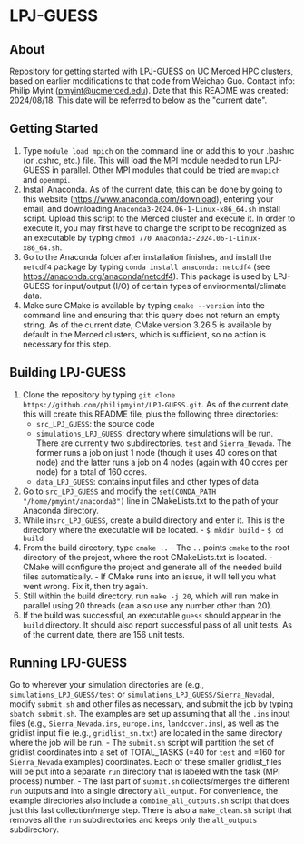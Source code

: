 # LPJ-GUESS
## About

Repository for getting started with LPJ-GUESS on UC Merced HPC clusters, based on earlier modifications to that code from Weichao Guo. Contact info: Philip Myint (pmyint@ucmerced.edu). Date that this README was created: 2024/08/18. This date will be referred to below as the "current date".

## Getting Started

1. Type `module load mpich` on the command line or add this to your .bashrc (or .cshrc, etc.) file. This will load the MPI module needed to run LPJ-GUESS in parallel. Other MPI modules that could be tried are `mvapich` and `openmpi`.
2. Install Anaconda. As of the current date, this can be done by going to this website (https://www.anaconda.com/download), entering your email, and downloading `Anaconda3-2024.06-1-Linux-x86_64.sh` install script. Upload this script to the Merced cluster and execute it. In order to execute it, you may first have to change the script to be recognized as an executable by typing `chmod 770 Anaconda3-2024.06-1-Linux-x86_64.sh`.
3. Go to the Anaconda folder after installation finishes, and install the `netcdf4` package by typing `conda install anaconda::netcdf4` (see https://anaconda.org/anaconda/netcdf4). This package is used by LPJ-GUESS for input/output (I/O) of certain types of environmental/climate data.
4. Make sure CMake is available by typing `cmake --version` into the command line and ensuring that this query does not return an empty string. As of the current date, CMake version 3.26.5 is available by default in the Merced clusters, which is sufficient, so no action is necessary for this step.

## Building LPJ-GUESS

1. Clone the repository by typing `git clone https://github.com/philipmyint/LPJ-GUESS.git`. As of the current date, this will create this README file, plus the following three directories:
	- `src_LPJ_GUESS`: the source code
	- `simulations_LPJ_GUESS`: directory where simulations will be run. There are currently two subdirectories, `test` and `Sierra_Nevada`. The former runs a job on just 1 node 	      (though it uses 40 cores on that node) and the latter runs a job on 4 nodes (again with 40 cores per node) for a total of 160 cores.
	- `data_LPJ_GUESS`: contains input files and other types of data 
2. Go to `src_LPJ_GUESS` and modify the `set(CONDA_PATH "/home/pmyint/anaconda3")` line in CMakeLists.txt to the path of your Anaconda directory.
3. While in`src_LPJ_GUESS`, create a build directory and enter it. This is the directory where the executable will be located.
    	- `$ mkdir build`
    	- `$ cd build`
4. From the build directory, type `cmake ..`
    	- The `..` points `cmake` to the root directory of the project, where the root CMakeLists.txt is located.
    	- CMake will configure the project and generate all of the needed build files automatically.
    	- If CMake runs into an issue, it will tell you what went wrong. Fix it, then try again.
5. Still within the build directory, run `make -j 20`, which will run make in parallel using 20 threads (can also use any number other than 20).
6. If the build was successful, an executable `guess` should appear in the `build` directory. It should also report successful pass of all unit tests. As of the current date, there are 156 unit tests.

## Running LPJ-GUESS

Go to wherever your simulation directories are (e.g., `simulations_LPJ_GUESS/test` or `simulations_LPJ_GUESS/Sierra_Nevada`), modify `submit.sh` and other files as necessary, and submit the job by typing `sbatch submit.sh`. The examples are set up assuming that all the `.ins` input files (e.g., `Sierra_Nevada.ins`, `europe.ins`, `landcover.ins`), as well as the gridlist input file (e.g., `gridlist_sn.txt`) are located in the same directory where the job will be run.
	- The `submit.sh` script will partition the set of gridlist coordinates into a set of TOTAL_TASKS (=40 for `test` and =160 for `Sierra_Nevada` examples) coordinates. Each 
	of these smaller gridlist_files will be put into a separate `run` directory that is labeled with the task (MPI process) number.
	- The last part of `submit.sh` collects/merges the different `run` outputs and into a single directory `all_output`. For convenience, the example directories also include a	    `combine_all_outputs.sh` script that does just this last collection/merge step. There is also a `make_clean.sh` script that removes all the `run` subdirectories and keeps 
	only the `all_outputs` subdirectory.
